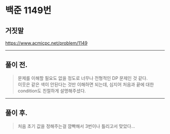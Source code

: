 # 백준 1149번

## 거짓말
https://www.acmicpc.net/problem/1149
___
## 풀이 전.
> 문제를 이해할 필요도 없을 정도로 너무나 전형적인 DP 문제인 것 같다. </br>
> 이웃은 같은 색이 안된다는 것만 이해하면 되는데, 심지어 처음과 끝에 대한 condition도 친절하게 설명해주셨다. </br>
___
## 풀이 후.
> 처음 초기 값을 정해주는걸 깜빡해서 3번이나 틀리고서 맞았다...</br>
